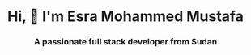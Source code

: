 
<h1 align="center">Hi, 👋 I'm Esra Mohammed Mustafa</h1>
<h3 align="center">A passionate full stack developer from Sudan</h3>


